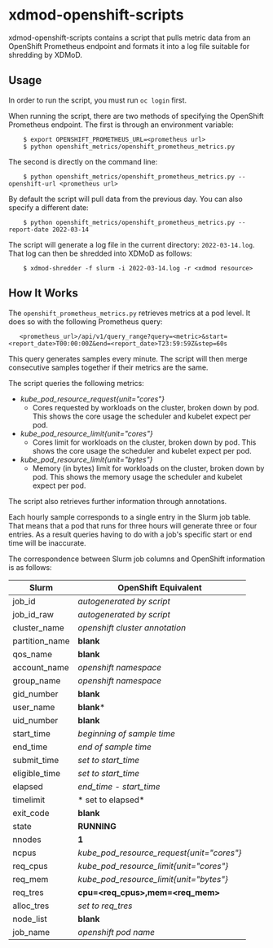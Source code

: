# xdmod-openshift-scripts

xdmod-openshift-scripts contains a script that pulls metric data from an OpenShift Prometheus
endpoint and formats it into a log file suitable for shredding by XDMoD.

## Usage

In order to run the script, you must run `oc login` first.

When running the script, there are two methods of specifying the OpenShift Prometheus
endpoint. The first is through an environment variable:

```
    $ export OPENSHIFT_PROMETHEUS_URL=<prometheus url>
    $ python openshift_metrics/openshift_prometheus_metrics.py 
```

The second is directly on the command line:

```
    $ python openshift_metrics/openshift_prometheus_metrics.py --openshift-url <prometheus url>
```

By default the script will pull data from the previous day. You can also specify a different
date:

```
    $ python openshift_metrics/openshift_prometheus_metrics.py --report-date 2022-03-14
```

The script will generate a log file in the current directory: `2022-03-14.log`. That log can
then be shredded into XDMoD as follows:

```
    $ xdmod-shredder -f slurm -i 2022-03-14.log -r <xdmod resource>
```

## How It Works

The `openshift_prometheus_metrics.py` retrieves metrics at a pod level. It does so with the
following Prometheus query:

```
   <prometheus_url>/api/v1/query_range?query=<metric>&start=<report_date>T00:00:00Z&end=<report_date>T23:59:59Z&step=60s
```

This query generates samples every minute. The script will then merge consecutive samples
together if their metrics are the same.

The script queries the following metrics:

* *kube_pod_resource_request{unit="cores"}*
   * Cores requested by workloads on the cluster, broken down by pod. This shows the core usage the scheduler and kubelet expect per pod.
* *kube_pod_resource_limit{unit="cores"}*
   * Cores limit for workloads on the cluster, broken down by pod. This shows the core usage the scheduler and kubelet expect per pod.
* *kube_pod_resource_limit{unit="bytes"}*
   * Memory (in bytes) limit for workloads on the cluster, broken down by pod. This shows the memory usage the scheduler and kubelet expect per pod.

The script also retrieves further information through annotations.

Each hourly sample corresponds to a single entry in the Slurm job table.
That means that a pod that runs for three hours will generate three or four
entries. As a result queries having to do with a job's specific start or end
time will be inaccurate.

The correspondence between Slurm job columns and OpenShift information is
as follows:


| Slurm          | OpenShift Equivalent                                     |
|----------------|----------------------------------------------------------|
| job_id         | *autogenerated by script*                                |
| job_id_raw     | *autogenerated by script*                                |
| cluster_name   | *openshift cluster annotation*                           |
| partition_name | **blank**                                                |
| qos_name       | **blank**                                                |
| account_name   | *openshift namespace*                                    |
| group_name     | *openshift namespace*                                    |
| gid_number     | **blank**                                                |
| user_name      | **blank***                                               |
| uid_number     | **blank**                                                |
| start_time     | *beginning of sample time*                               |
| end_time       | *end of sample time*                                     |
| submit_time    | *set to start_time*                                      |
| eligible_time  | *set to start_time*                                      |
| elapsed        | *end_time - start_time*                                  |
| timelimit      | * set to elapsed*                                        |
| exit_code      | **blank**                                                |
| state          | **RUNNING**                                              |
| nnodes         | **1**                                                    |
| ncpus          | *kube_pod_resource_request{unit="cores"}*                |
| req_cpus       | *kube_pod_resource_limit{unit="cores"}*                  |
| req_mem        | *kube_pod_resource_limit{unit="bytes"}*                  |
| req_tres       | **cpu=<req_cpus>,mem=<req_mem>**                         |
| alloc_tres     | *set to req_tres*                                        |
| node_list      | **blank**                                                |
| job_name       | *openshift pod name*                                     |

